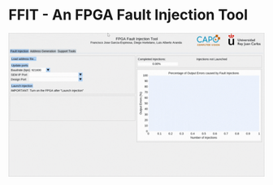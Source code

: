 # FFIT - An FPGA Fault Injection Tool

![FPGA Fault Injection Tool](https://github.com/capo-urjc/ffit/blob/main/ffit.gif)

